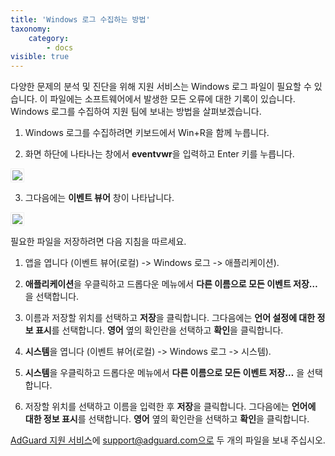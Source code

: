 ```yaml
---
title: 'Windows 로그 수집하는 방법'
taxonomy:
    category:
        - docs
visible: true
---
```


다양한 문제의 분석 및 진단을 위해 지원 서비스는 Windows 로그 파일이 필요할 수 있습니다. 이 파일에는 소프트웨어에서 발생한 모든 오류에 대한 기록이 있습니다. Windows 로그를 수집하여 지원 팀에 보내는 방법을 살펴보겠습니다. 

1. Windows 로그를 수집하려면 키보드에서 Win+R을 함께 누릅니다.

2. 화면 하단에 나타나는 창에서 **eventvwr**을 입력하고 Enter 키를 누릅니다.

<img src="https://cdn.adguard.com/Adguard/kb/newscreenshots/Ko/ko_event_logs_1.png" style="border: 1px solid #efefef; max-width: 350px; padding: 2px;">

3. 그다음에는 **이벤트 뷰어** 창이 나타납니다.

<img src="https://cdn.adguard.com/Adguard/kb/newscreenshots/Ko/ko_event_logs_2.png" style="border: 1px solid #efefef; max-width: 650px; padding: 2px;">

필요한 파일을 저장하려면 다음 지침을 따르세요.

 1. 앱을 엽니다 (이벤트 뷰어(로컬) -> Windows 로그 -> 애플리케이션).

 2. **애플리케이션**을 우클릭하고 드롭다운 메뉴에서 **다른 이름으로 모든 이벤트 저장…** 을 선택합니다.

 3. 이름과 저장할 위치를 선택하고 **저장**을 클릭합니다. 그다음에는 **언어 설정에 대한 정보 표시**를 선택합니다. **영어** 옆의 확인란을 선택하고 **확인**을 클릭합니다.

 4. **시스템**을 엽니다 (이벤트 뷰어(로컬) -> Windows 로그 -> 시스템).

 5. **시스템**을 우클릭하고 드롭다운 메뉴에서 **다른 이름으로 모든 이벤트 저장…** 을 선택합니다.

 6. 저장할 위치를 선택하고 이름을 입력한 후 **저장**을 클릭합니다. 그다음에는 **언어에 대한 정보 표시**를 선택합니다. **영어** 옆의 확인란을 선택하고 **확인**을 클릭합니다.

[AdGuard 지원 서비스](mailto:support@adguard.com)에 support@adguard.com으로 두 개의 파일을 보내 주십시오.
